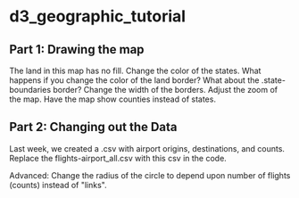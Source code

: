 # d3_geographic_tutorial

## Part 1: Drawing the map

The land in this map has no fill. Change the color of the states.
What happens if you change the color of the land border? What about the .state-boundaries border?
Change the width of the borders.
Adjust the zoom of the map.
Have the map show counties instead of states.

## Part 2: Changing out the Data

Last week, we created a .csv with airport origins, destinations, and counts.
Replace the flights-airport_all.csv with this csv in the code.

Advanced:
Change the radius of the circle to depend upon number of flights (counts) instead of "links".